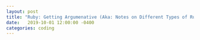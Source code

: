 ```yaml
---
layout: post
title: "Ruby: Getting Argumenative (Aka: Notes on Different Types of Ruby Arguments)"
date:   2019-10-01 12:00:00 -0400
categories: coding
---
```

